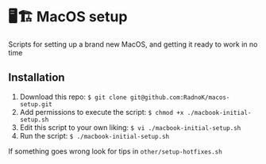 # 🖥🏗 MacOS setup
Scripts for setting up a brand new MacOS, and getting it ready to work in no time

## Installation
1. Download this repo: `$ git clone git@github.com:RadnoK/macos-setup.git`
2. Add permissions to execute the script: `$ chmod +x ./macbook-initial-setup.sh`
3. Edit this script to your own liking: `$ vi ./macbook-initial-setup.sh` 
4. Run the script: `$ ./macbook-initial-setup.sh`

If something goes wrong look for tips in `other/setup-hotfixes.sh`
